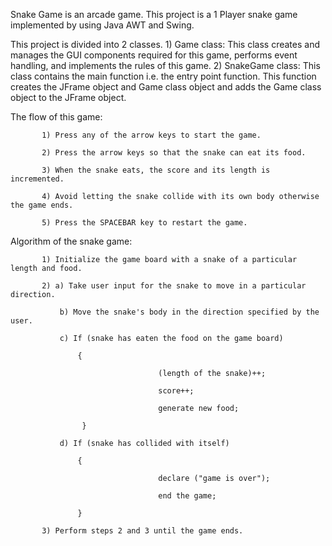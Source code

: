 Snake Game is an arcade game. This project is a 1 Player snake game implemented by using Java AWT and Swing.

This project is divided into 2 classes.
    1) Game class: This class creates and manages the GUI components required for this game, performs event handling, and implements the rules of this game.
    2) SnakeGame class: This class contains the main function i.e. the entry point function. This function creates the JFrame object and Game class object and adds the Game class object to the JFrame object.

The flow of this game:

           1) Press any of the arrow keys to start the game.

           2) Press the arrow keys so that the snake can eat its food.

           3) When the snake eats, the score and its length is incremented.

           4) Avoid letting the snake collide with its own body otherwise the game ends.

           5) Press the SPACEBAR key to restart the game.

 

Algorithm of the snake game:

           1) Initialize the game board with a snake of a particular length and food.

           2) a) Take user input for the snake to move in a particular direction. 

               b) Move the snake's body in the direction specified by the user.

               c) If (snake has eaten the food on the game board)

                   {

                                     (length of the snake)++;

                                     score++;

                                     generate new food;

                    }

               d) If (snake has collided with itself)

                   {

                                     declare ("game is over");

                                     end the game;

                   }

           3) Perform steps 2 and 3 until the game ends.
